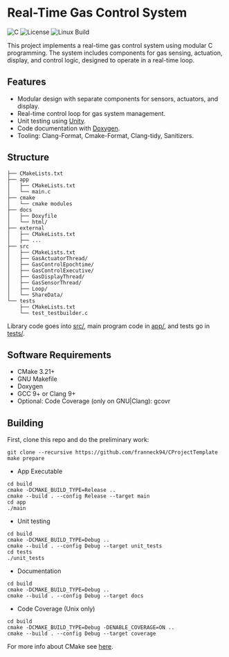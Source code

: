 # Real-Time Gas Control System

![C](https://img.shields.io/badge/C-99-blue)
![License](https://img.shields.io/github/license/franneck94/CProjectTemplate)
![Linux Build](https://github.com/franneck94/CProjectTemplate/workflows/Ubuntu%20CI%20Test/badge.svg)

This project implements a real-time gas control system using modular C programming. The system includes components for gas sensing, actuation, display, and control logic, designed to operate in a real-time loop.

## Features

- Modular design with separate components for sensors, actuators, and display.
- Real-time control loop for gas system management.
- Unit testing using [Unity](https://github.com/ThrowTheSwitch/Unity).
- Code documentation with [Doxygen](http://www.stack.nl/~dimitri/doxygen/).
- Tooling: Clang-Format, Cmake-Format, Clang-tidy, Sanitizers.

## Structure

``` text
├── CMakeLists.txt
├── app
│   ├── CMakeLists.txt
│   └── main.c
├── cmake
│   └── cmake modules
├── docs
│   ├── Doxyfile
│   └── html/
├── external
│   ├── CMakeLists.txt
│   ├── ...
├── src
│   ├── CMakeLists.txt
│   ├── GasActuatorThread/
│   ├── GasControlEpochtime/
│   ├── GasControlExecutive/
│   ├── GasDisplayThread/
│   ├── GasSensorThread/
│   ├── Loop/
│   └── ShareData/
└── tests
    ├── CMakeLists.txt
    └── test_testbuilder.c
```

Library code goes into [src/](src/), main program code in [app/](app), and tests go in [tests/](tests/).

## Software Requirements

- CMake 3.21+
- GNU Makefile
- Doxygen
- GCC 9+ or Clang 9+
- Optional: Code Coverage (only on GNU|Clang): gcovr

## Building

First, clone this repo and do the preliminary work:

```shell
git clone --recursive https://github.com/franneck94/CProjectTemplate
make prepare
```

- App Executable

```shell
cd build
cmake -DCMAKE_BUILD_TYPE=Release ..
cmake --build . --config Release --target main
cd app
./main
```

- Unit testing

```shell
cd build
cmake -DCMAKE_BUILD_TYPE=Debug ..
cmake --build . --config Debug --target unit_tests
cd tests
./unit_tests
```

- Documentation

```shell
cd build
cmake -DCMAKE_BUILD_TYPE=Debug ..
cmake --build . --config Debug --target docs
```

- Code Coverage (Unix only)

```shell
cd build
cmake -DCMAKE_BUILD_TYPE=Debug -DENABLE_COVERAGE=ON ..
cmake --build . --config Debug --target coverage
```

For more info about CMake see [here](./README_cmake.md).

